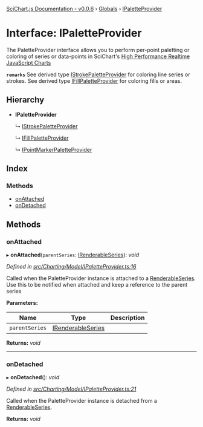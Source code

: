 [SciChart.js Documentation - v0.0.6](../README.md) › [Globals](../globals.md) › [IPaletteProvider](ipaletteprovider.md)

# Interface: IPaletteProvider

The PaletteProvider interface allows you to perform per-point paletting or coloring of series or data-points
in SciChart's [High Performance Realtime JavaScript Charts](https://www.scichart.com/javascript-chart-features)

**`remarks`** 
See derived type [IStrokePaletteProvider](istrokepaletteprovider.md) for coloring line series or strokes.
See derived type [IFillPaletteProvider](ifillpaletteprovider.md) for coloring fills or areas.

## Hierarchy

* **IPaletteProvider**

  ↳ [IStrokePaletteProvider](istrokepaletteprovider.md)

  ↳ [IFillPaletteProvider](ifillpaletteprovider.md)

  ↳ [IPointMarkerPaletteProvider](ipointmarkerpaletteprovider.md)

## Index

### Methods

* [onAttached](ipaletteprovider.md#onattached)
* [onDetached](ipaletteprovider.md#ondetached)

## Methods

###  onAttached

▸ **onAttached**(`parentSeries`: [IRenderableSeries](irenderableseries.md)): *void*

*Defined in [src/Charting/Model/IPaletteProvider.ts:16](https://github.com/ABTSoftware/SciChart.Dev/blob/272ab7fc7f/Web/src/SciChart/src/Charting/Model/IPaletteProvider.ts#L16)*

Called when the PaletteProvider instance is attached to a [RenderableSeries](../classes/baserenderableseries.md).
Use this to be notified when attached and keep a reference to the parent series

**Parameters:**

Name | Type | Description |
------ | ------ | ------ |
`parentSeries` | [IRenderableSeries](irenderableseries.md) |   |

**Returns:** *void*

___

###  onDetached

▸ **onDetached**(): *void*

*Defined in [src/Charting/Model/IPaletteProvider.ts:21](https://github.com/ABTSoftware/SciChart.Dev/blob/272ab7fc7f/Web/src/SciChart/src/Charting/Model/IPaletteProvider.ts#L21)*

Called when the PaletteProvider instance is detached from a [RenderableSeries](../classes/baserenderableseries.md).

**Returns:** *void*
